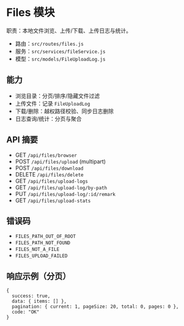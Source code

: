 # Files 模块

职责：本地文件浏览、上传/下载、上传日志与统计。

- 路由：`src/routes/files.js`
- 服务：`src/services/fileService.js`
- 模型：`src/models/FileUploadLog.js`

## 能力
- 浏览目录：分页/排序/隐藏文件过滤
- 上传文件：记录 `FileUploadLog`
- 下载/删除：越权路径校验、同步日志删除
- 日志查询/统计：分页与聚合

## API 摘要
- GET `/api/files/browser`
- POST `/api/files/upload` (multipart)
- POST `/api/files/download`
- DELETE `/api/files/delete`
- GET `/api/files/upload-logs`
- GET `/api/files/upload-log/by-path`
- PUT `/api/files/upload-log/:id/remark`
- GET `/api/files/upload-stats`

## 错误码
- `FILES_PATH_OUT_OF_ROOT`
- `FILES_PATH_NOT_FOUND`
- `FILES_NOT_A_FILE`
- `FILES_UPLOAD_FAILED`

## 响应示例（分页）
```
{
  success: true,
  data: { items: [] },
  pagination: { current: 1, pageSize: 20, total: 0, pages: 0 },
  code: "OK"
}
```
